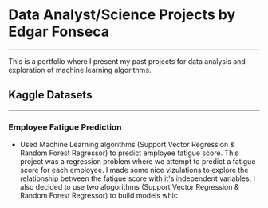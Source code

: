 # Data Analyst/Science Projects by Edgar Fonseca
-------------------
This is a portfolio where I present my past projects for data analysis and exploration of machine learning algorithms.
## Kaggle Datasets
------------------
### Employee Fatigue Prediction
- Used Machine Learning algorithms (Support Vector Regression & Random Forest Regressor) to predict employee fatigue score.
This project was a regression problem where we attempt to predict a fatigue score for each employee. I made some nice vizulations to explore the relationship between the fatigue score with it's independent variables. I also decided to use two alogorithms (Support Vector Regression & Random Forest Regressor) to build models whic
